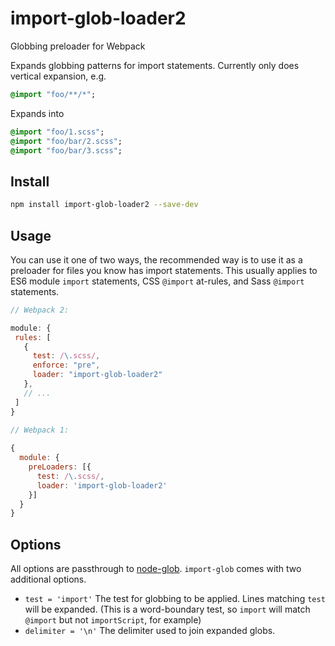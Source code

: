 # import-glob-loader2
Globbing preloader for Webpack

Expands globbing patterns for import statements. Currently only does vertical expansion, e.g.
```sass
@import "foo/**/*";
```
Expands into
```sass
@import "foo/1.scss";
@import "foo/bar/2.scss";
@import "foo/bar/3.scss";
```

## Install
```sh
npm install import-glob-loader2 --save-dev
```

## Usage
You can use it one of two ways, the recommended way is to use it as a preloader for files you know has import statements.
This usually applies to ES6 module `import` statements, CSS `@import` at-rules, and Sass `@import` statements.

```js
// Webpack 2:

module: {
 rules: [
   {
     test: /\.scss/,
     enforce: "pre",
     loader: "import-glob-loader2"
   },
   // ...
 ]
}

// Webpack 1:
 
{
  module: {
    preLoaders: [{
      test: /\.scss/,
      loader: 'import-glob-loader2'
    }]
  }
}
```

## Options
All options are passthrough to [node-glob](https://github.com/isaacs/node-glob). `import-glob` comes with two additional options.

* `test = 'import'` The test for globbing to be applied. Lines matching `test` will be expanded. (This is a word-boundary test, so `import` will match `@import` but not `importScript`, for example)
* `delimiter = '\n'` The delimiter used to join expanded globs.
